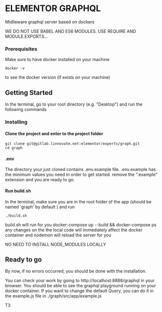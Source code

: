 # ELEMENTOR GRAPHQL

Midlleware graphql server based on dockers

WE DO NOT USE BABEL AND ES6 MODULES. USE REQUIRE AND MODULE.EXPORTS...
### Prerequisites

Make sure to have docker installed on your machine

```
docker -v
```
to see the docker version (if exists on your machine)

## Getting Started

In the terminal, go to your root directory (e.g. "Desktop") and run the following commands 

### Installing

#### Clone the project and enter to the project folder 

```
git clone git@gitlab.linnovate.net:elementor/experts/graph.git
cd graph
```
#### .env

The directory your just cloned contains .env.example file.
.env.example has the minimum values you need in order to get started.
remove the ".example" extension and you are ready to go.

#### Run build.sh 

In the terminal, make sure you are in the root folder of the app 
(should be named 'graph' by default ) and run

```
./build.sh

```
build.sh will run for you docker-compose up --build && docker-compose ps
any changes on the the local code will immediately affect the docker container and nodemon will reload the server for you

NO NEED TO INSTALL NODE_MODULES LOCALLY

## Ready to go

By now, if no errors occurred, you should be done with the installation.

You can check your work by going to http://localhost:8888/graphql in your browser.
You should be able to see the graphql playground running on your docker container.
If you want to change the default Query, you can do it in the example.js file in ./graph/src/app/example.js 

T3

